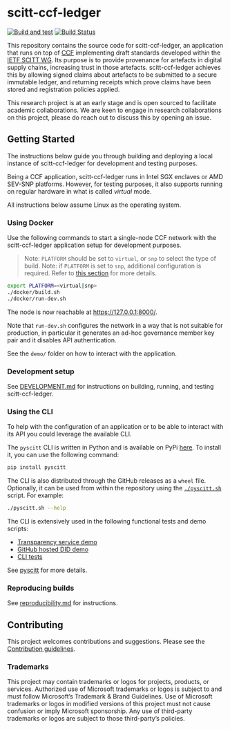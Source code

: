 # scitt-ccf-ledger

[![Build and test](https://github.com/microsoft/scitt-ccf-ledger/actions/workflows/build-test.yml/badge.svg)](https://github.com/microsoft/scitt-ccf-ledger/actions/workflows/build-test.yml) [![Build Status](https://github-private.visualstudio.com/microsoft/_apis/build/status%2FOneBranch%2Fscitt-ccf-ledger-wrapper%2Fscitt-ccf-ledger-wrapper-Official?repoName=scitt-ccf-ledger-wrapper&branchName=master)](https://github-private.visualstudio.com/microsoft/_build/latest?definitionId=716&repoName=scitt-ccf-ledger-wrapper&branchName=master)

This repository contains the source code for scitt-ccf-ledger, an application
that runs on top of [CCF](https://github.com/microsoft/CCF) implementing draft standards developed within the [IETF SCITT WG](https://datatracker.ietf.org/wg/scitt/about/). Its purpose is to provide provenance for artefacts in digital supply chains, increasing trust in those artefacts. scitt-ccf-ledger achieves this by allowing signed claims about artefacts to be submitted to a secure immutable ledger, and returning receipts which prove claims have been stored and registration policies applied.

This research project is at an early stage and is open sourced to facilitate academic collaborations. We are keen to engage in research collaborations on this project, please do reach out to discuss this by opening an issue.

## Getting Started

The instructions below guide you through building and deploying a local instance of scitt-ccf-ledger for development and testing purposes.

Being a CCF application, scitt-ccf-ledger runs in Intel SGX enclaves or AMD SEV-SNP platforms. However, for testing purposes, it also supports running on regular hardware in what is called *virtual* mode.

All instructions below assume Linux as the operating system.

### Using Docker

Use the following commands to start a single-node CCF network with the scitt-ccf-ledger application setup for development purposes.

> Note: `PLATFORM` should be set to `virtual`, or `snp` to select the type of build.
> Note: if `PLATFORM` is set to `snp`, additional configuration is required. Refer to [this section](DEVELOPMENT.md#amd-sev-snp-platform) for more details.

```sh
export PLATFORM=<virtual|snp>
./docker/build.sh
./docker/run-dev.sh
```

The node is now reachable at https://127.0.0.1:8000/.

Note that `run-dev.sh` configures the network in a way that is not suitable for production, in particular it generates an ad-hoc governance member key pair and it disables API authentication.

See the `demo/` folder on how to interact with the application.

### Development setup

See [DEVELOPMENT.md](DEVELOPMENT.md) for instructions on building, running, and testing scitt-ccf-ledger.

### Using the CLI

To help with the configuration of an application or to be able to interact with its API you could leverage the available CLI.

The `pyscitt` CLI is written in Python and is available on PyPi [here](https://pypi.org/project/pyscitt/). To install it, you can use the following command:

```sh
pip install pyscitt
```

The CLI is also distributed through the GitHub releases as a `wheel` file. Optionally, it can be used from within the repository using the [`./pyscitt.sh`](../pyscitt.sh) script. For example: 

```sh
./pyscitt.sh --help
```

The CLI is extensively used in the following functional tests and demo scripts:

- [Transparency service demo](./demo/cts_poc/README.md)
- [GitHub hosted DID demo](./demo/github/README.md)
- [CLI tests](./test/test_cli.py)

See [pyscitt](pyscitt/README.md) for more details.

### Reproducing builds

See [reproducibility.md](./docs/reproducibility.md) for instructions.

## Contributing

This project welcomes contributions and suggestions. Please see the [Contribution guidelines](CONTRIBUTING.md).

### Trademarks 
This project may contain trademarks or logos for projects, products, or services. Authorized use of Microsoft trademarks or logos is subject to and must follow Microsoft’s Trademark & Brand Guidelines. Use of Microsoft trademarks or logos in modified versions of this project must not cause confusion or imply Microsoft sponsorship. Any use of third-party trademarks or logos are subject to those third-party’s policies.
